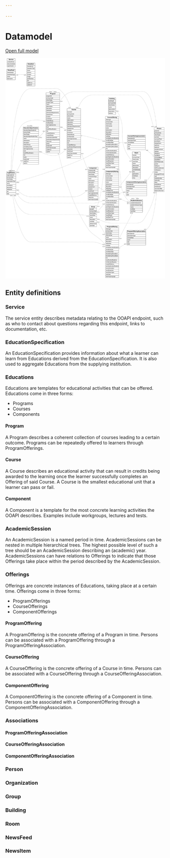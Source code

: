 ```yaml
---

---
```

# Datamodel

<a href='docs/_media/datamodel.svg' target=_blank>Open full model</a>

![](../_media/datamodel.svg)

## Entity definitions

### Service
The service entity describes metadata relating to the OOAPI endpoint, such as who to contact about questions regarding this endpoint, links to documentation, etc.

### EducationSpecification
An EducationSpecification provides information about what a learner can learn from Educations derived from the EducationSpecification. It is also used to aggregate Educations from the supplying institution.

### Educations
Educations are templates for educational activities that can be offered. Educations come in three forms:
* Programs
* Courses
* Components

#### Program
A Program describes a coherent collection of courses leading to a certain outcome. Programs can be repeatedly offered to learners through ProgramOfferings.

#### Course
A Course describes an educational activity that can result in credits being awarded to the learning once the learner successfully completes an Offering of said Course. A Course is the smallest educational unit that a learner can pass or fail.

#### Component
A Component is a template for the most concrete learning activities the OOAPI describes. Examples include workgroups, lectures and tests.

### AcademicSession
An AcademicSession is a named period in time. AcademicSessions can be nested in multiple hierarchical trees. The highest possible level of such a tree should be an AcademicSession describing an (academic) year. AcademicSessions can have relations to Offerings to indicate that those Offerings take place within the period described by the AcademicSession.

### Offerings
Offerings are concrete instances of Educations, taking place at a certain time. Offerings come in three forms:
* ProgramOfferings
* CourseOfferings
* ComponentOfferings

#### ProgramOffering
A ProgramOffering is the concrete offering of a Program in time. Persons can be associated with a ProgramOffering through a ProgramOfferingAssociation.

#### CourseOffering
A CourseOffering is the concrete offering of a Course in time. Persons can be associated with a CourseOffering through a CourseOfferingAssociation.

#### ComponentOffering
A ComponentOffering is the concrete offering of a Component in time. Persons can be associated with a ComponentOffering through a ComponentOfferingAssociation.

### Associations

#### ProgramOfferingAssociation

#### CourseOfferingAssociation

#### ComponentOfferingAssociation

### Person

### Organization

### Group

### Building

### Room

### NewsFeed

### NewsItem

